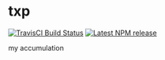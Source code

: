 # txp

<!-- [![Build Status](https://www.travis-ci.org/ShawDanon/txp.svg?branch=master)](https://www.travis-ci.org/ShawDanon/txp) -->

[![TravisCI Build Status][travis-badge]][travis-badge-url]
[![Latest NPM release][npm-badge]][npm-badge-url]

[npm-badge]: https://img.shields.io/npm/v/lerna-changelog.svg
[npm-badge-url]: https://www.npmjs.com/package/txp-utils
[travis-badge]: https://img.shields.io/travis/lerna/lerna-changelog/master.svg
[travis-badge-url]: https://travis-ci.org/ShawDanon/txp

my accumulation
